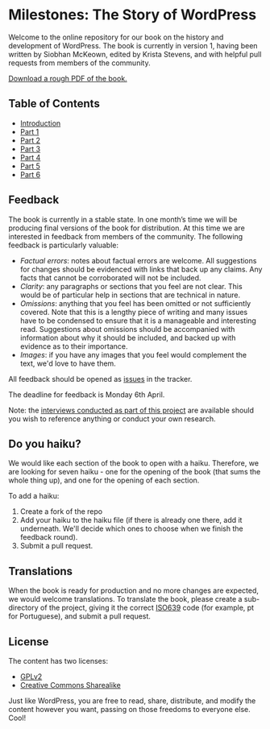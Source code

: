 # Milestones: The Story of WordPress

Welcome to the online repository for our book on the history and development of WordPress. The book is currently in version 1, having been written by Siobhan McKeown, edited by Krista Stevens, and with helpful pull requests from members of the community. 

[Download a rough PDF of the book.](https://www.dropbox.com/s/ncvveuicsm0j7x6/wp-book.pdf?dl=0)

## Table of Contents
- [Introduction](https://github.com/WordPress/book/blob/master/Content/introduction.md)
- [Part 1](https://github.com/WordPress/book/tree/master/Content/Part%201)
- [Part 2](https://github.com/WordPress/book/tree/master/Content/Part%202)
- [Part 3](https://github.com/WordPress/book/tree/master/Content/Part%203)
- [Part 4](https://github.com/WordPress/book/tree/master/Content/Part%204)
- [Part 5](https://github.com/WordPress/book/tree/master/Content/Part%205)
- [Part 6](https://github.com/WordPress/book/tree/master/Content/Part%206)

## Feedback

The book is currently in a stable state. In one month’s time we will be producing final versions of the book for distribution. At this time we are interested in feedback from members of the community. The following feedback is particularly valuable:
- *Factual errors*: notes about factual errors are welcome. All suggestions for changes should be evidenced with links that back up any claims. Any facts that cannot be corroborated will not be included.
- *Clarity*:  any paragraphs or sections that you feel are not clear. This would be of particular help in sections that are technical in nature.
- *Omissions*: anything that you feel has been omitted or not sufficiently covered. Note that this is a lengthy piece of writing and many issues have to be condensed to ensure that it is a manageable and interesting read. Suggestions about omissions should be accompanied with information about why it should be included, and backed up with evidence as to their importance.
- *Images*: if you have any images that you feel would complement the text, we'd love to have them.

All feedback should be opened as [issues](https://github.com/WordPress/book/issues) in the tracker.

The deadline for feedback is Monday 6th April.

Note: the [interviews conducted as part of this project](http://archive.wordpress.org/interviews) are available should you wish to reference anything or conduct your own research.

## Do you haiku?

We would like each section of the book to open with a haiku. Therefore, we are looking for seven haiku - one for the opening of the book (that sums the whole thing up), and one for the opening of each section.

To add a haiku:

1. Create a fork of the repo
2. Add your haiku to the haiku file (if there is already one there, add it underneath. We'll decide which ones to choose when we finish the feedback round).
3. Submit a pull request.

## Translations

When the book is ready for production and no more changes are expected, we would welcome translations. To translate the book, please create a sub-directory of the project, giving it the correct [ISO639](http://en.wikipedia.org/wiki/List_of_ISO_639-1_codes) code (for example, pt for Portuguese), and submit a pull request. 

## License

The content has two licenses:
- [GPLv2](https://github.com/WordPress/book/blob/master/license-gpl.txt)
- [Creative Commons Sharealike](http://creativecommons.org/licenses/by-sa/3.0/)

Just like WordPress, you are free to read, share, distribute, and modify the content however you want, passing on those freedoms to everyone else. Cool!
